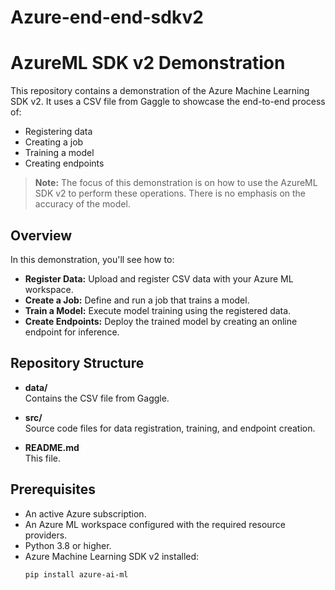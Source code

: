 # Azure-end-end-sdkv2
# AzureML SDK v2 Demonstration

This repository contains a demonstration of the Azure Machine Learning SDK v2. It uses a CSV file from Gaggle to showcase the end-to-end process of:

- Registering data
- Creating a job
- Training a model
- Creating endpoints

> **Note:** The focus of this demonstration is on how to use the AzureML SDK v2 to perform these operations. There is no emphasis on the accuracy of the model.

## Overview

In this demonstration, you'll see how to:
- **Register Data:** Upload and register CSV data with your Azure ML workspace.
- **Create a Job:** Define and run a job that trains a model.
- **Train a Model:** Execute model training using the registered data.
- **Create Endpoints:** Deploy the trained model by creating an online endpoint for inference.

## Repository Structure

- **data/**  
  Contains the CSV file from Gaggle.

- **src/**  
  Source code files for data registration, training, and endpoint creation.

- **README.md**  
  This file.

## Prerequisites

- An active Azure subscription.
- An Azure ML workspace configured with the required resource providers.
- Python 3.8 or higher.
- Azure Machine Learning SDK v2 installed:
  ```bash
  pip install azure-ai-ml
